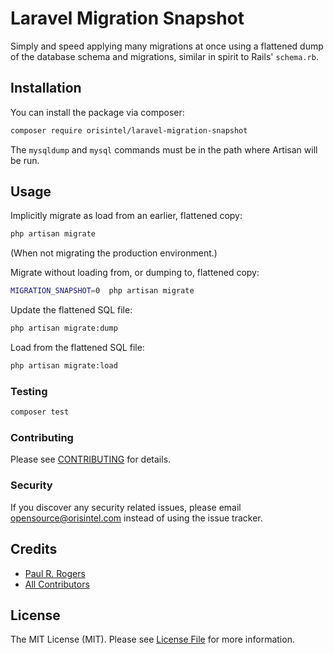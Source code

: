 # Laravel Migration Snapshot

Simply and speed applying many migrations at once using a flattened dump of the
database schema and migrations, similar in spirit to Rails' `schema.rb`.

## Installation

You can install the package via composer:

``` bash
composer require orisintel/laravel-migration-snapshot
```

The `mysqldump` and `mysql` commands must be in the path where Artisan will be
run.

## Usage

Implicitly migrate as load from an earlier, flattened copy:
``` bash
php artisan migrate
```
(When not migrating the production environment.)

Migrate without loading from, or dumping to, flattened copy:
``` bash
MIGRATION_SNAPSHOT=0  php artisan migrate
```

Update the flattened SQL file:
``` bash
php artisan migrate:dump
```

Load from the flattened SQL file:
``` bash
php artisan migrate:load
```

### Testing

``` bash
composer test
```

### Contributing

Please see [CONTRIBUTING](CONTRIBUTING.md) for details.

### Security

If you discover any security related issues, please email
opensource@orisintel.com instead of using the issue tracker.

## Credits

- [Paul R. Rogers](https://github.com/paulrrogers)
- [All Contributors](../../contributors)

## License

The MIT License (MIT). Please see [License File](LICENSE.md) for more information.
